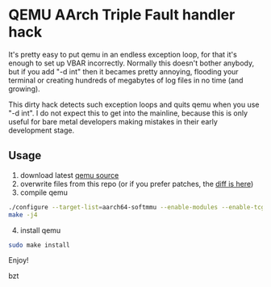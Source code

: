 QEMU AArch Triple Fault handler hack
====================================

It's pretty easy to put qemu in an endless exception loop, for that it's enough to set up VBAR incorrectly. Normally
this doesn't bother anybody, but if you add "-d int" then it becames pretty annoying, flooding your terminal or creating
hundreds of megabytes of log files in no time (and growing).

This dirty hack detects such exception loops and quits qemu when you use "-d int". I do not expect this to get
into the mainline, because this is only useful for bare metal developers making mistakes in their early development
stage.

Usage
-----

1. download latest [qemu source](https://github.com/qemu/qemu)
2. overwrite files from this repo (or if you prefer patches, the [diff is here](https://github.com/bztsrc/qemu-aarch-triple-fault/tree/patches))
3. compile qemu

```sh
./configure --target-list=aarch64-softmmu --enable-modules --enable-tcg-interpreter --enable-debug-tcg
make -j4
```

4. install qemu

```sh
sudo make install
```

Enjoy!

bzt
